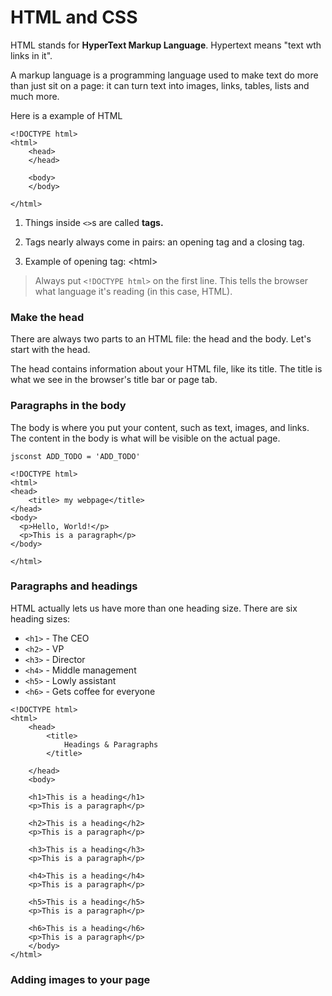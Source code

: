 # HTML and CSS

HTML stands for **HyperText Markup Language**. Hypertext means "text wth links in it".

A markup language is a programming language used to make text do more than just sit on a page: it can turn text into images, links, tables, lists and much more.

Here is a example of HTML

```auto
<!DOCTYPE html>
<html>
    <head>
    </head>

    <body>
    </body>

</html>

```

1. Things inside `<>`s are called **tags.**

2. Tags nearly always come in pairs: an opening tag and a closing tag.

3. Example of opening tag: &lt;html&gt;


> Always put `<!DOCTYPE html>` on the first line. This tells the browser what language it's reading \(in this case, HTML\).

### **Make the head**

There are always two parts to an HTML file: the head and the body. Let's start with the head.

The head contains information about your HTML file, like its title. The title is what we see in the browser's title bar or page tab.

### **Paragraphs in the body**

The body is where you put your content, such as text, images, and links. The content in the body is what will be visible on the actual page.

`jsconst ADD_TODO = 'ADD_TODO'`

```auto
<!DOCTYPE html>
<html> 
<head> 
    <title> my webpage</title> 
</head> 
<body>
  <p>Hello, World!</p> 
  <p>This is a paragraph</p>  
</body>

</html> 
```



### **Paragraphs and headings**

HTML actually lets us have more than one heading size. There are six heading sizes:

* `<h1>` - The CEO
* `<h2>` - VP
* `<h3>` - Director
* `<h4>` - Middle management
* `<h5>` - Lowly assistant
* `<h6>` - Gets coffee for everyone 

```
<!DOCTYPE html>
<html>
	<head>
		<title>
			Headings & Paragraphs
		</title>
		
	</head>
	<body>
		
    <h1>This is a heading</h1>
	<p>This is a paragraph</p>
	
	<h2>This is a heading</h2>
	<p>This is a paragraph</p>
	
	<h3>This is a heading</h3>
	<p>This is a paragraph</p>
	
	<h4>This is a heading</h4>
	<p>This is a paragraph</p>
	
	<h5>This is a heading</h5>
	<p>This is a paragraph</p>
	
	<h6>This is a heading</h6>
	<p>This is a paragraph</p>
	</body>
</html>
```



### Adding images to your page





